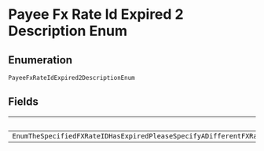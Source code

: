 
# Payee Fx Rate Id Expired 2 Description Enum

## Enumeration

`PayeeFxRateIdExpired2DescriptionEnum`

## Fields

| Name |
|  --- |
| `EnumTheSpecifiedFXRateIDHasExpiredPleaseSpecifyADifferentFXRateIdAndTryTheRequestAgainAlternatelyRemoveTheFXRateIDToProcessTheRequestUsingTheDefaultExchangeRate` |

